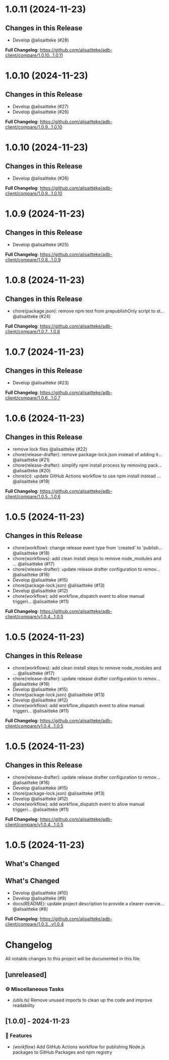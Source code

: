 # 1.0.11 (2024-11-23)

## Changes in this Release

- Develop @alisaitteke (#28)

**Full Changelog**: https://github.com/alisaitteke/adb-client/compare/1.0.10...1.0.11


# 1.0.10 (2024-11-23)

## Changes in this Release

- Develop @alisaitteke (#27)
- Develop @alisaitteke (#26)

**Full Changelog**: https://github.com/alisaitteke/adb-client/compare/1.0.9...1.0.10


# 1.0.10 (2024-11-23)

## Changes in this Release

- Develop @alisaitteke (#26)

**Full Changelog**: https://github.com/alisaitteke/adb-client/compare/1.0.9...1.0.10


# 1.0.9 (2024-11-23)

## Changes in this Release

- Develop @alisaitteke (#25)

**Full Changelog**: https://github.com/alisaitteke/adb-client/compare/1.0.8...1.0.9


# 1.0.8 (2024-11-23)

## Changes in this Release

- chore(package.json): remove npm test from prepublishOnly script to st… @alisaitteke (#24)

**Full Changelog**: https://github.com/alisaitteke/adb-client/compare/1.0.7...1.0.8


# 1.0.7 (2024-11-23)

## Changes in this Release

- Develop @alisaitteke (#23)

**Full Changelog**: https://github.com/alisaitteke/adb-client/compare/1.0.6...1.0.7


# 1.0.6 (2024-11-23)

## Changes in this Release

- remove lock files @alisaitteke (#22)
- chore(release-drafter): remove package-lock.json instead of adding it… @alisaitteke (#21)
- chore(release-drafter): simplify npm install process by removing pack… @alisaitteke (#20)
- chore(ci): update GitHub Actions workflow to use npm install instead … @alisaitteke (#19)

**Full Changelog**: https://github.com/alisaitteke/adb-client/compare/1.0.5...1.0.6


# 1.0.5 (2024-11-23)

## Changes in this Release

- chore(workflow): change release event type from 'created' to 'publish… @alisaitteke (#18)
- chore(workflows): add clean install steps to remove node\_modules and … @alisaitteke (#17)
- chore(release-drafter): update release drafter configuration to remov… @alisaitteke (#16)
- Develop @alisaitteke (#15)
- chore(package-lock.json) @alisaitteke (#13)
- Develop @alisaitteke (#12)
- chore(workflow): add workflow\_dispatch event to allow manual triggeri… @alisaitteke (#11)

**Full Changelog**: https://github.com/alisaitteke/adb-client/compare/v1.0.4...1.0.5


# 1.0.5 (2024-11-23)

## Changes in this Release

- chore(workflows): add clean install steps to remove node\_modules and … @alisaitteke (#17)
- chore(release-drafter): update release drafter configuration to remov… @alisaitteke (#16)
- Develop @alisaitteke (#15)
- chore(package-lock.json) @alisaitteke (#13)
- Develop @alisaitteke (#12)
- chore(workflow): add workflow\_dispatch event to allow manual triggeri… @alisaitteke (#11)

**Full Changelog**: https://github.com/alisaitteke/adb-client/compare/v1.0.4...1.0.5


# 1.0.5 (2024-11-23)

## Changes in this Release

- chore(release-drafter): update release drafter configuration to remov… @alisaitteke (#16)
- Develop @alisaitteke (#15)
- chore(package-lock.json) @alisaitteke (#13)
- Develop @alisaitteke (#12)
- chore(workflow): add workflow\_dispatch event to allow manual triggeri… @alisaitteke (#11)

**Full Changelog**: https://github.com/alisaitteke/adb-client/compare/v1.0.4...1.0.5


# 1.0.5 (2024-11-23)

## What's Changed
## What's Changed
- Develop @alisaitteke (#10)
- Develop @alisaitteke (#9)
- docs(README): update project description to provide a clearer overvie… @alisaitteke (#8)

**Full Changelog**: https://github.com/alisaitteke/adb-client/compare/1.0.3...v1.0.4


# Changelog

All notable changes to this project will be documented in this file.

## [unreleased]

### ⚙️ Miscellaneous Tasks

- *(utils.ts)* Remove unused imports to clean up the code and improve readability

## [1.0.0] - 2024-11-23

### 🚀 Features

- *(workflow)* Add GitHub Actions workflow for publishing Node.js packages to GitHub Packages and npm registry

<!-- generated by git-cliff -->
